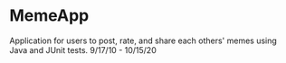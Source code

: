 # MemeApp
Application for users to post, rate, and share each others' memes using Java and JUnit tests. 9/17/10 - 10/15/20
